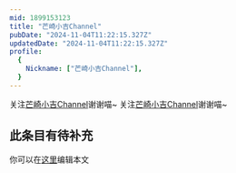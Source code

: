 ```yaml
---
mid: 1899153123
title: "芒崎小吉Channel"
pubDate: "2024-11-04T11:22:15.327Z"
updatedDate: "2024-11-04T11:22:15.327Z"
profile:
  {
    Nickname: ["芒崎小吉Channel"],
  }
---
```


关注[芒崎小吉Channel](https://space.bilibili.com/1899153123)谢谢喵~ 关注[芒崎小吉Channel](https://space.bilibili.com/1899153123)谢谢喵~

## 此条目有待补充
你可以在[这里](https://github.com/Yuhanawa/VTuber.ICU-Content/edit/master/v/芒崎小吉Channel/index.md)编辑本文

